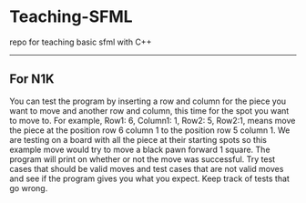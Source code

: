 # Teaching-SFML
repo for teaching basic sfml with C++

---

## For N1K  
You can test the program by inserting a row and column for the piece you want to move and another row and column, this time for the spot you want to move to. For example, Row1: 6, Column1: 1, Row2: 5, Row2:1, means move the piece at the position row 6 column 1 to the position row 5 column 1. We are testing on a board with all the piece at their starting spots so this example move would try to move a black pawn forward 1 square. The program will print on whether or not the move was successful. Try test cases that should be valid moves and test cases that are not valid moves and see if the program gives you what you expect. Keep track of tests that go wrong.
